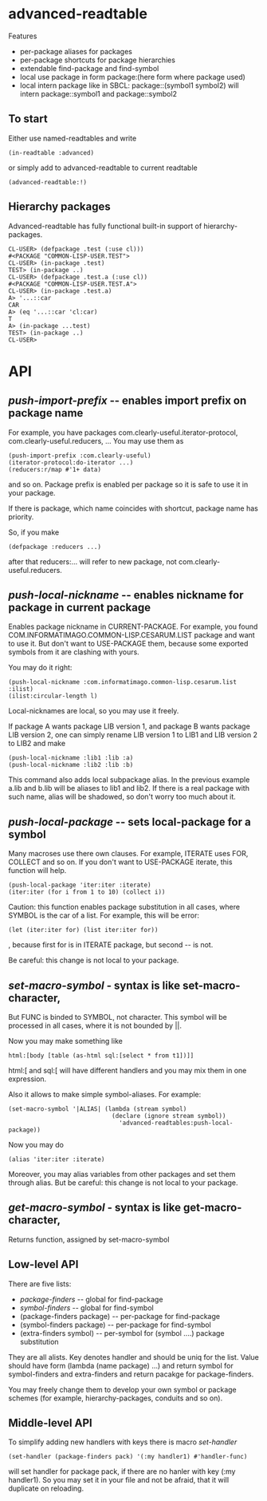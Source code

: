 advanced-readtable
==================

Features
- per-package aliases for packages
- per-package shortcuts for package hierarchies
- extendable find-package and find-symbol
- local use package in form package:(here form where package used)
- local intern package like in SBCL: package::(symbol1 symbol2) will intern
                                     package::symbol1 and package::symbol2

To start
--------

Either use named-readtables and write

    (in-readtable :advanced)
    
or simply add to advanced-readtable to current readtable

    (advanced-readtable:!)

Hierarchy packages
------------------

Advanced-readtable has fully functional built-in support of hierarchy-packages.

    CL-USER> (defpackage .test (:use cl)))
    #<PACKAGE "COMMON-LISP-USER.TEST">
    CL-USER> (in-package .test)
    TEST> (in-package ..)
    CL-USER> (defpackage .test.a (:use cl))
    #<PACKAGE "COMMON-LISP-USER.TEST.A">
    CL-USER> (in-package .test.a)
    A> '...::car
    CAR
    A> (eq '...::car 'cl:car)
    T
    A> (in-package ...test)
    TEST> (in-package ..)
    CL-USER>


API
===

_push-import-prefix_ -- enables import prefix on package name
--------------------------------------------

For example, you have packages com.clearly-useful.iterator-protocol, com.clearly-useful.reducers, ...
You may use them as

    (push-import-prefix :com.clearly-useful)
    (iterator-protocol:do-iterator ...)
    (reducers:r/map #'1+ data)

and so on.
Package prefix is enabled per package so it is safe to use it in your package.

If there is package, which name coincides with shortcut, package name has priority.

So, if you make

    (defpackage :reducers ...)

after that reducers:... will refer to new package, not com.clearly-useful.reducers.

_push-local-nickname_ -- enables nickname for package in current package
-------------------------------------------

Enables package nickname in CURRENT-PACKAGE.
For example, you found COM.INFORMATIMAGO.COMMON-LISP.CESARUM.LIST package and want to use
it. But don't want to USE-PACKAGE them, because some exported symbols from it are clashing 
with yours.

You may do it right:

    (push-local-nickname :com.informatimago.common-lisp.cesarum.list :ilist)
    (ilist:circular-length l)

Local-nicknames are local, so you may use it freely.

If package A wants package LIB version 1, and package B wants package LIB version 2, one can simply 
rename LIB version 1 to LIB1 and LIB version 2 to LIB2 and make

    (push-local-nickname :lib1 :lib :a)
    (push-local-nickname :lib2 :lib :b)

This command also adds local subpackage alias. In the previous example a.lib 
and b.lib will be aliases to lib1 and lib2. If there is a real package with 
such name, alias will be shadowed, so don't worry too much about it.

_push-local-package_ -- sets local-package for a symbol
----------------------------------------------

Many macroses use there own clauses. 
For example, ITERATE uses FOR, COLLECT and so on. 
If you don't want to USE-PACKAGE iterate, this function will help.

    (push-local-package 'iter:iter :iterate)
    (iter:iter (for i from 1 to 10) (collect i))

Caution: this function enables package substitution in all cases, 
where SYMBOL is the car of a list.
For example, this will be error:

    (let (iter:iter for) (list iter:iter for))
    
, because first for is in ITERATE package, but second -- is not.

Be careful: this change is not local to your package.

_set-macro-symbol_ - syntax is like set-macro-character, 
------------------

But FUNC is binded to SYMBOL, not character. This symbol will be processed 
in all cases, where it is not bounded by ||.

Now you may make something like 

    html:[body [table (as-html sql:[select * from t1])]]

html:[ and sql:[ will have different handlers and you may mix them in
one expression.

Also it allows to make simple symbol-aliases. For example:

    (set-macro-symbol '|ALIAS| (lambda (stream symbol)
                                 (declare (ignore stream symbol))
                                   'advanced-readtables:push-local-package))
Now you may do

    (alias 'iter:iter :iterate)

Moreover, you may alias variables from other packages and set them through 
alias. But be careful: this change is not local to your package.
                                   

_get-macro-symbol_ - syntax is like get-macro-character, 
------------------

Returns function, assigned by set-macro-symbol

Low-level API
-------------

There are five lists:
-  *package-finders* -- global for find-package
-  *symbol-finders* -- global for find-symbol
-  (package-finders package) -- per-package for find-package
-  (symbol-finders package) -- per-package for find-symbol
-  (extra-finders symbol) -- per-symbol for (symbol ....) package substitution

They are all alists. Key denotes handler and should be uniq for the list.
Value should have form (lambda (name package) ...) and return symbol for
symbol-finders and extra-finders and return pacakge for package-finders.

You may freely change them to develop your own symbol or package schemes
(for example, hierarchy-packages, conduits and so on).

Middle-level API
----------------

To simplify adding new handlers with keys there is macro _set-handler_

    (set-handler (package-finders pack) '(:my handler1) #'handler-func)

will set handler for package pack, if there are no hanler with key 
(:my handler1). So you may set it in your file and not be afraid, that it
will duplicate on reloading.
